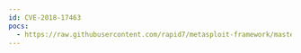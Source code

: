 ```yaml
---
id: CVE-2018-17463
pocs:
  - https://raw.githubusercontent.com/rapid7/metasploit-framework/master/modules/exploits/multi/browser/chrome_object_create.rb
---
```

